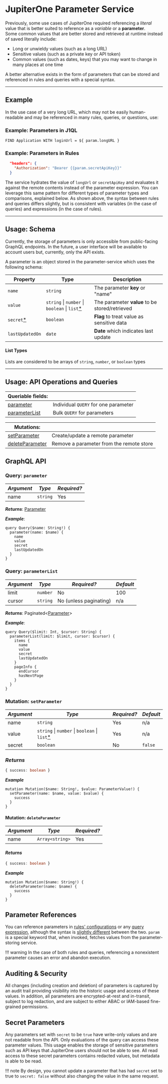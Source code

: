 # JupiterOne Parameter Service

Previously, some use cases of JupiterOne required referencing a _literal_ value that is better suited to reference as a _variable_ or a **parameter**.  
Some common values that are better stored and retrieved at runtime instead of saved literally include:

- Long or unwieldy values (such as a long URL)
- Sensitive values (such as a private key or API token)
- Common values (such as dates, keys) that you may want to change in many places at one time

A better alternative exists in the form of parameters that can be stored and referenced in rules and queries with a special syntax.

<hr>

## Example

In the use case of a very long URL, which may not be easily human-readable and may be referenced in many rules, queries, or questions, use:

### Example: Parameters in J1QL

```J1QL
FIND Application WITH loginUrl = ${ param.longURL }
```

### Example: Parameters in Rules

```json
  "headers": {
    "Authorization": "Bearer {{param.secretApiKey}}"
  }
```

The service hydrates the value of `longUrl` or `secretApiKey` and evaluates it against the
remote contents instead of the parameter expression. You can leverage this same pattern for
different types of parameter types and comparisons, explained below. As shown above, the
syntax between rules and queries differs slightly, but is consistent with variables (in the
case of queries) and expressions (in the case of rules).

<hr>

## Usage: Schema

Currently, the storage of parameters is only accessible from public-facing GraphQL endpoints.
In the future, a user interface will be available to account users but, currently, only the API exists.

A parameter is an object stored in the parameter-service which uses the following schema:

| Property                        | Type                                                        | Description                                    |
| ------------------------------- | ----------------------------------------------------------- | ---------------------------------------------- |
| `name`                          | `string`                                                    | The parameter **key** or "name"                |
| `value`                         | `string` \| `number` \| `boolean` \| `list`[\*](#listtypes) | The parameter **value** to be stored/retrieved |
| `secret`[\*](#secretparameters) | `boolean`                                                   | **Flag** to treat value as sensitive data      |
| `lastUpdatedOn`                 | `date`                                                      | **Date** which indicates last update           |

#### List Types

Lists are considered to be arrays of `string`, `number`, or `boolean` types

<hr>

## Usage: API Operations and Queries

| Queriable fields:                    |                                      |
| ------------------------------------ | ------------------------------------ |
| [parameter](#queryparameter)         | Individual `QUERY` for one parameter |
| [parameterList](#queryparameterlist) | Bulk `QUERY` for parameters          |

| Mutations:                                  |                                          |
| ------------------------------------------- | ---------------------------------------- |
| [setParameter](#mutationsetparameter)       | Create/update a remote parameter         |
| [deleteParameter](#mutationdeleteparameter) | Remove a parameter from the remote store |

## GraphQL API

### Query: `parameter`

| _Argument_ | _Type_   | _Required?_ |
| ---------- | -------- | ----------- |
| name       | `string` | Yes         |

**_Returns_**: [Parameter](#usageschema)

**_Example_**:

```gql
query Query($name: String!) {
  parameter(name: $name) {
    name
    value
    secret
    lastUpdatedOn
  }
}
```

### Query: `parameterList`

| _Argument_ | _Type_   | _Required?_            | _Default_ |
| ---------- | -------- | ---------------------- | --------- |
| limit      | `number` | No                     | 100       |
| cursor     | `string` | No (unless paginating) | n/a       |

**_Returns_**: Paginated<[Parameter](#usageschema)>

**_Example_**:

```gql
query Query($limit: Int, $cursor: String) {
  parameterList(limit: $limit, cursor: $cursor) {
    items {
      name
      value
      secret
      lastUpdatedOn
    }
    pageInfo {
      endCursor
      hasNextPage
    }
  }
}
```

### Mutation: `setParameter`

| _Argument_ | _Type_                                                      | _Required?_ | _Default_ |
| ---------- | ----------------------------------------------------------- | ----------- | --------- |
| name       | `string`                                                    | Yes         | n/a       |
| value      | `string` \| `number` \| `boolean` \| `list`[\*](#listtypes) | Yes         | n/a       |
| secret     | `boolean`                                                   | No          | `false`   |

### **_Returns_**

```ts
{ success: boolean }

```

**_Example_**

```gql
mutation Mutation($name: String!, $value: ParameterValue!) {
  setParameter(name: $name, value: $value) {
    success
  }
}
```

#### Mutation: `deleteParameter`

| _Argument_ | _Type_          | _Required?_ |
| ---------- | --------------- | ----------- |
| name       | `Array<string>` | Yes         |

#### **_Returns_**

```ts
{ success: boolean }
```

**_Example_**

```gql
mutation Mutation($name: String!) {
  deleteParameter(name: $name) {
    success
  }
}
```

## Parameter References

You can reference parameters in [rules' configurations](./schemas/alert-rule.md) or any [query expression](./jupiterone-query-language.md), although the syntax is [slightly different](#example) between the two. `param` is a special keyword that, when invoked, fetches values from the parameter-storing service.

!!! warning
In the case of both rules and queries, referencing a nonexistent parameter causes an error and abandon execution.

## Auditing & Security

All changes (including creation and deletion) of parameters is captured by an audit trail providing visibility into the historic usage and access of these values. In addition, all parameters are encrypted-at-rest and in-transit, subject to log redaction, and are subject to either ABAC or IAM-based fine-grained permissions.

## Secret Parameters

Any parameters set with `secret` to be `true` have write-only values and are not readable from the API. Only evaluations of the query can access
these parameter values. This usage enables the storage of sensitive parameters such as API keys that JupiterOne users should not be able to see. All read access to these secret parameters contains redacted values, but metadata is able to be read.

!!! note
By design, you cannot update a parameter that has had `secret` set to true to `secret: false` without also changing the value in the same request.
